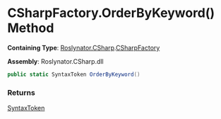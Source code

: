 # CSharpFactory\.OrderByKeyword\(\) Method

**Containing Type**: [Roslynator.CSharp](../../README.md)\.[CSharpFactory](../README.md)

**Assembly**: Roslynator\.CSharp\.dll

```csharp
public static SyntaxToken OrderByKeyword()
```

### Returns

[SyntaxToken](https://docs.microsoft.com/en-us/dotnet/api/microsoft.codeanalysis.syntaxtoken)

